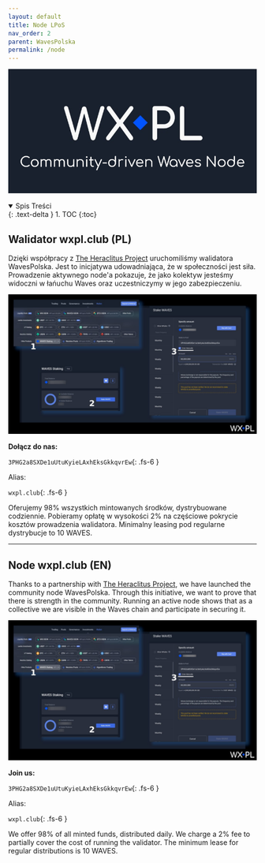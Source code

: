 ```yaml
---
layout: default
title: Node LPoS
nav_order: 2
parent: WavesPolska
permalink: /node
---
```

![](/images/cd-node.png)

<details open markdown="block">
  <summary>
    Spis Treści
  </summary>
  {: .text-delta }
1. TOC
{:toc}
</details>

## Walidator wxpl.club (PL)

Dzięki współpracy z [The Heraclitus Project](http://wxpl.club/heraclitus) uruchomiliśmy walidatora WavesPolska. Jest to inicjatywa udowadniająca, że w społeczności jest siła. Prowadzenie aktywnego node'a pokazuje, że jako kolektyw jesteśmy widoczni w łańuchu Waves oraz uczestniczymy w jego zabezpieczeniu.

![](/images/stake-waves.jpg)

**Dołącz do nas:**

```3PHG2a8SXDe1uUtuKyieLAxhEksGkkqvrEw```{: .fs-6 }

Alias:

```wxpl.club```{: .fs-6 }

Oferujemy 98% wszystkich mintowanych środków, dystrybuowane codziennie. Pobieramy opłatę w wysokości 2% na częściowe pokrycie kosztów prowadzenia walidatora. Minimalny leasing pod regularne dystrybucje to 10 WAVES.

---

## Node wxpl.club (EN)

Thanks to a partnership with [The Heraclitus Project](http://wxpl.club/heraclitus), we have launched the community node WavesPolska. Through this initiative, we want to prove that there is strength in the community. Running an active node shows that as a collective we are visible in the Waves chain and participate in securing it.

![](/images/stake-waves.jpg)

**Join us:**

```3PHG2a8SXDe1uUtuKyieLAxhEksGkkqvrEw```{: .fs-6 }

Alias:

```wxpl.club```{: .fs-6 }

We offer 98% of all minted funds, distributed daily. We charge a 2% fee to partially cover the cost of running the validator. The minimum lease for regular distributions is 10 WAVES.
